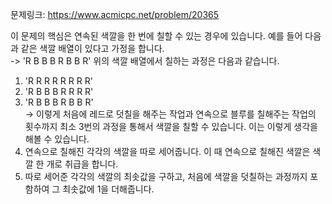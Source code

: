 문제링크: https://www.acmicpc.net/problem/20365

이 문제의 핵심은 연속된 색깔을 한 번에 칠할 수 있는 경우에 있습니다. 예를 들어 다음과 같은 색깔 배열이 있다고 가정을 합니다.  
-> 'R B B B R B B R'
위의 색깔 배열에서 칠하는 과정은 다음과 같습니다.

1. 'R R R R R R R R'
2. 'R B B B R R R R'
3. 'R B B B R B B R'  
   -> 이렇게 처음에 레드로 덧칠을 해주는 작업과 연속으로 블루를 칠해주는 작업의 횟수까지 최소 3번의 과정을 통해서 색깔을 칠할 수 있습니다.
   이는 이렇게 생각을 해볼 수 있습니다.
4. 연속으로 칠해진 각각의 색깔을 따로 세어줍니다. 이 때 연속으로 칠해진 색깔은 색깔 한 개로 취급을 합니다.
5. 따로 세어준 각각의 색깔의 최솟값을 구하고, 처음에 색깔을 덧칠하는 과정까지 포함하여 그 최솟값에 1을 더해줍니다.
